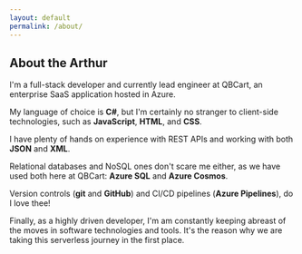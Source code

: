 ```yaml
---
layout: default
permalink: /about/
---
```


## About the Arthur

I'm a full-stack developer and currently lead engineer 
at QBCart, an enterprise SaaS application hosted in Azure.

My language of choice is **C#**, but I'm certainly no stranger 
to client-side technologies, such as **JavaScript**, **HTML**, and **CSS**.

I have plenty of hands on experience with REST APIs 
and working with both **JSON** and **XML**.

Relational databases and NoSQL ones don't scare me either,
as we have used both here at QBCart: **Azure SQL** and **Azure Cosmos**.

Version controls (**git** and **GitHub**) and CI/CD pipelines (**Azure Pipelines**), 
do I love thee!

Finally, as a highly driven developer, I'm am constantly 
keeping abreast of the moves in software technologies and tools.
It's the reason why we are taking this serverless journey in the first place.

<a href="{{ site.github.owner_url }}"><i class="fab fa-github text-grey mr-1"></i></a>
